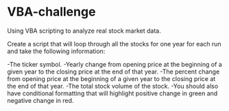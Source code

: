 # VBA-challenge
Using VBA scripting to analyze real stock market data.

Create a script that will loop through all the stocks for one year for each run and take the following information:

-The ticker symbol.
-Yearly change from opening price at the beginning of a given year to the closing price at the end of that year.
-The percent change from opening price at the beginning of a given year to the closing price at the end of that year.
-The total stock volume of the stock.
-You should also have conditional formatting that will highlight positive change in green and negative change in red.

